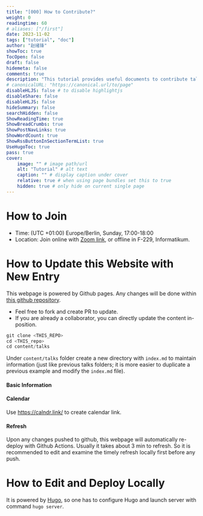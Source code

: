 ```yaml
---
title: "[000] How to Contribute?"
weight: 0
readingtime: 60
# aliases: ["/first"]
date: 2023-11-02
tags: ["tutorial", "doc"]
author: "赵绪锋"
showToc: true
TocOpen: false
draft: false
hidemeta: false
comments: true
description: "This tutorial provides useful documents to contribute talks and update website."
# canonicalURL: "https://canonical.url/to/page"
disableHLJS: false # to disable highlightjs
disableShare: false
disableHLJS: false
hideSummary: false
searchHidden: false
ShowReadingTime: true
ShowBreadCrumbs: true
ShowPostNavLinks: true
ShowWordCount: true
ShowRssButtonInSectionTermList: true
UseHugoToc: true
pass: true
cover:
    image: "" # image path/url
    alt: "Tutorial" # alt text
    caption: "" # display caption under cover
    relative: true # when using page bundles set this to true
    hidden: true # only hide on current single page
---
```


# How to Join

- Time: (UTC +01:00) Europe/Berlin, Sunday, 17:00-18:00
- Location: Join online with [Zoom link](https://uni-hamburg.zoom.us/j/65464960709?pwd=VGRGZW4vQkg5U2U1RkdQaFk5Tm5MUT09), or offline in F-229, Informatikum.

# How to Update this Website with New Entry

This webpage is powered by Github pages. Any changes will be done within [this github repository](https://github.com/informatikumtalk/informatikumtalk.github.io). 
- Feel free to fork and create PR to update.
- If you are already a collaborator, you can directly update the content in-position.

```python
git clone <THIS_REPO>
cd <THIS_repo>
cd content/talks
```

Under `content/talks` folder create a new directory with `index.md` to maintain information (just like previous talks folders; it is more easier to duplicate a previous example and modify the `index.md` file).

#### Basic Information
#### Calendar

Use https://calndr.link/ to create calendar link.

#### Refresh

Upon any changes pushed to github, this webpage will automatically re-deploy with Github Actions. Usually it takes about 3 min to refresh. So it is recommended to edit and examine the timely refresh locally first before any push.

# How to Edit and Deploy Locally

It is powered by [Hugo](https://github.com/gohugoio/hugo), so one has to configure Hugo and launch server with command `hugo server`.